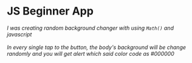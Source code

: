 # JS Beginner App 
*I was creating random background changer with using `Math()` and javascript* <br> <br> 
*In every single tap to the button, the body's background will be change randomly and you will get alert which said color code as #000000*


